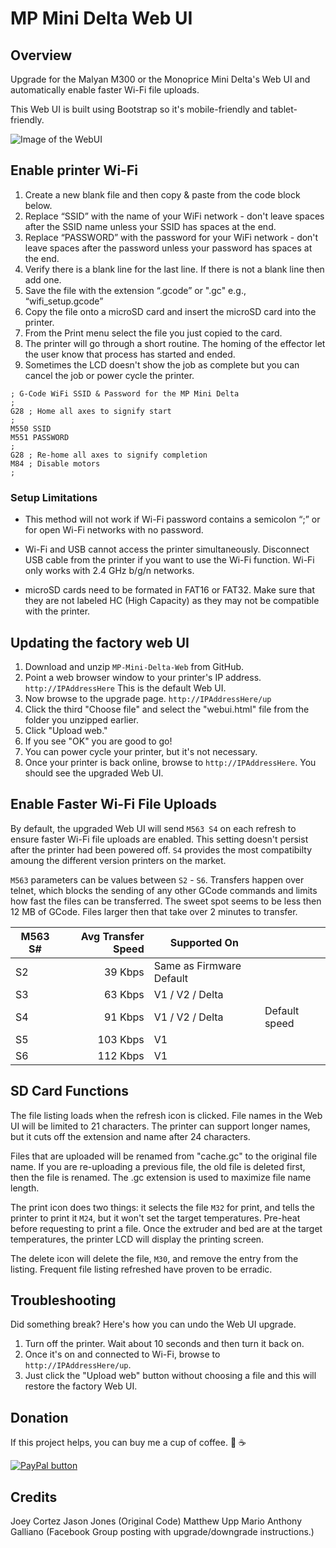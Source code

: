# MP Mini Delta Web UI

## Overview

Upgrade for the Malyan M300 or the Monoprice Mini Delta's Web UI and automatically enable faster Wi-Fi file uploads.

This Web UI is built using Bootstrap so it's mobile-friendly and tablet-friendly.

![Image of the WebUI](https://raw.githubusercontent.com/nokemono42/MP-Mini-Delta-Web/master/images/screenshot.png)

## Enable printer Wi-Fi

1. Create a new blank file and then copy & paste from the code block below.
2. Replace “SSID” with the name of your WiFi network - don't leave spaces after the SSID name unless your SSID has spaces at the end.
3. Replace “PASSWORD” with the password for your WiFi network - don't leave spaces after the password unless your password has spaces at the end.
4. Verify there is a blank line for the last line. If there is not a blank line then add one.
5. Save the file with the extension “.gcode” or ".gc" e.g., “wifi_setup.gcode”
6. Copy the file onto a microSD card and insert the microSD card into the printer.
7. From the Print menu select the file you just copied to the card.
8. The printer will go through a short routine. The homing of the effector let the user know that process has started and ended.
9. Sometimes the LCD doesn't show the job as complete but you can cancel the job or power cycle the printer.

```
; G-Code WiFi SSID & Password for the MP Mini Delta
;
G28 ; Home all axes to signify start
;
M550 SSID
M551 PASSWORD
;
G28 ; Re-home all axes to signify completion
M84 ; Disable motors
;
```

### Setup Limitations

* This method will not work if Wi-Fi password contains a semicolon “;” or for open Wi-Fi networks with no password.

* Wi-Fi and USB cannot access the printer simultaneously. Disconnect USB cable from the printer if you want to use the Wi-Fi function. Wi-Fi only works with 2.4 GHz b/g/n networks.

* microSD cards need to be formated in FAT16 or FAT32. Make sure that they are not labeled HC (High Capacity) as they may not be compatible with the printer.

## Updating the factory web UI

1. Download and unzip `MP-Mini-Delta-Web` from GitHub.
2. Point a web browser window to your printer's IP address. `http://IPAddressHere` This is the default Web UI.
3. Now browse to the upgrade page. `http://IPAddressHere/up`
4. Click the third "Choose file" and select the "webui.html" file from the folder you unzipped earlier.
5. Click "Upload web."
6. If you see "OK" you are good to go!
7. You can power cycle your printer, but it's not necessary.
8. Once your printer is back online, browse to `http://IPAddressHere`. You should see the upgraded Web UI.

## Enable Faster Wi-Fi File Uploads

By default, the upgraded Web UI will send `M563 S4` on each refresh to ensure faster Wi-Fi file uploads are enabled. This setting doesn't persist after the printer had been powered off. `S4` provides the most compatibilty amoung the different version printers on the market.

`M563` parameters can be values between `S2` - `S6`. Transfers happen over telnet, which blocks the sending of any other GCode commands and limits how fast the files can be transferred. The sweet spot seems to be less then 12 MB of GCode. Files larger then that take over 2 minutes to transfer.

| M563 S# | Avg Transfer Speed | Supported On             |               |
| ------- | -----------------: | ------------------------ | ------------- |
| S2      |            39 Kbps | Same as Firmware Default |               |
| S3      |            63 Kbps | V1 / V2 / Delta          |               |
| S4      |            91 Kbps | V1 / V2 / Delta          | Default speed |
| S5      |           103 Kbps | V1                       |               |
| S6      |           112 Kbps | V1                       |               |

## SD Card Functions

The file listing loads when the refresh icon is clicked. File names in the Web UI will be limited to 21 characters. The printer can support longer names, but it cuts off the extension and name after 24 characters.

Files that are uploaded will be renamed from "cache.gc" to the original file name. If you are re-uploading a previous file, the old file is deleted first, then the file is renamed. The .gc extension is used to maximize file name length.

The print icon does two things: it selects the file `M32` for print, and tells the printer to print it `M24`, but it won't set the target temperatures. Pre-heat before requesting to print a file. Once the extruder and bed are at the target temperatures, the printer LCD will display the printing screen.

The delete icon will delete the file, `M30`, and remove the entry from the listing. Frequent file listing refreshed have proven to be erradic.

## Troubleshooting

Did something break? Here's how you can undo the Web UI upgrade.

1. Turn off the printer. Wait about 10 seconds and then turn it back on.
2. Once it's on and connected to Wi-Fi, browse to `http://IPAddressHere/up`.
3. Just click the "Upload web" button without choosing a file and this will restore the factory Web UI.

## Donation

If this project helps, you can buy me a cup of coffee. :grimacing: :coffee:

[![PayPal button](http://rawgit.com/twolfson/paypal-github-button/master/dist/button.svg)](https://www.paypal.me/thejoeycortez/5)


## Credits

Joey Cortez
Jason Jones (Original Code)
Matthew Upp
Mario Anthony Galliano (Facebook Group posting with upgrade/downgrade instructions.)
